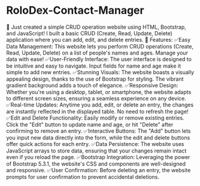 # RoloDex-Contact-Manager

🚀 Just created a simple CRUD operation website using HTML, Bootstrap, and JavaScript! 
I built a basic CRUD (Create, Read, Update, Delete) application where you can add, edit, and delete entries.
📝 Features:
✅Easy Data Management: This website lets you perform CRUD operations (Create, Read, Update, Delete) on a list of people's names and ages. Manage your data with ease!
✅User-Friendly Interface: The user interface is designed to be intuitive and easy to navigate. Input fields for name and age make it simple to add new entries.
✅Stunning Visuals: The website boasts a visually appealing design, thanks to the use of Bootstrap for styling. The vibrant gradient background adds a touch of elegance.
✅Responsive Design: Whether you're using a desktop, tablet, or smartphone, the website adapts to different screen sizes, ensuring a seamless experience on any device.
✅Real-time Updates: Anytime you add, edit, or delete an entry, the changes are instantly reflected in the displayed table. No need to refresh the page!
✅Edit and Delete Functionality: Easily modify or remove existing entries. Click the "Edit" button to update name and age, or hit "Delete" after confirming to remove an entry.
✅Interactive Buttons: The "Add" button lets you input new data directly into the form, while the edit and delete buttons offer quick actions for each entry.
✅Data Persistence: The website uses JavaScript arrays to store data, ensuring that your changes remain intact even if you reload the page.
✅Bootstrap Integration: Leveraging the power of Bootstrap 5.3.1, the website's CSS and components are well-designed and responsive.
✅User Confirmation: Before deleting an entry, the website prompts for user confirmation to prevent accidental deletions.
